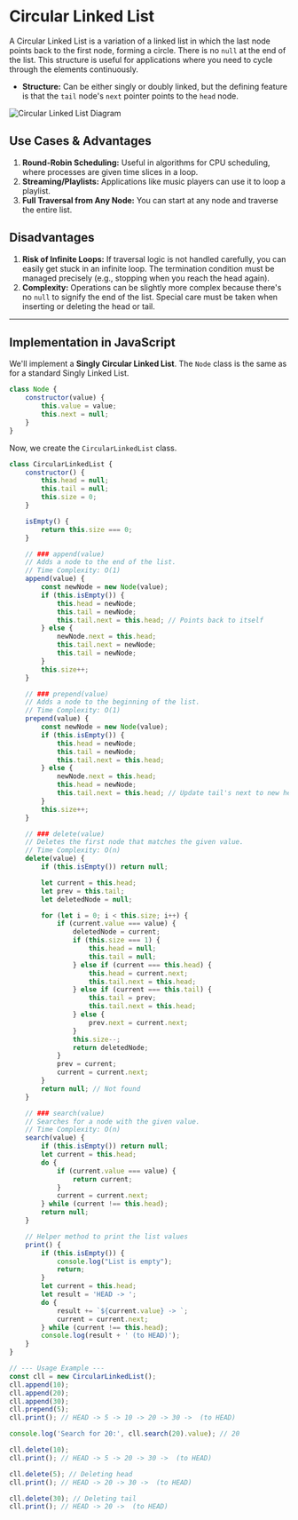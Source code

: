 # Circular Linked List

A Circular Linked List is a variation of a linked list in which the last node points back to the first node, forming a circle. There is no `null` at the end of the list. This structure is useful for applications where you need to cycle through the elements continuously.

-   **Structure:** Can be either singly or doubly linked, but the defining feature is that the `tail` node's `next` pointer points to the `head` node.

![Circular Linked List Diagram](https://media.geeksforgeeks.org/wp-content/uploads/Circular-Singly-Linked-List.png)

## Use Cases & Advantages

1.  **Round-Robin Scheduling:** Useful in algorithms for CPU scheduling, where processes are given time slices in a loop.
2.  **Streaming/Playlists:** Applications like music players can use it to loop a playlist.
3.  **Full Traversal from Any Node:** You can start at any node and traverse the entire list.

## Disadvantages

1.  **Risk of Infinite Loops:** If traversal logic is not handled carefully, you can easily get stuck in an infinite loop. The termination condition must be managed precisely (e.g., stopping when you reach the head again).
2.  **Complexity:** Operations can be slightly more complex because there's no `null` to signify the end of the list. Special care must be taken when inserting or deleting the head or tail.

---

## Implementation in JavaScript

We'll implement a **Singly Circular Linked List**. The `Node` class is the same as for a standard Singly Linked List.

```javascript
class Node {
    constructor(value) {
        this.value = value;
        this.next = null;
    }
}
```

Now, we create the `CircularLinkedList` class.

```javascript
class CircularLinkedList {
    constructor() {
        this.head = null;
        this.tail = null;
        this.size = 0;
    }

    isEmpty() {
        return this.size === 0;
    }

    // ### append(value)
    // Adds a node to the end of the list.
    // Time Complexity: O(1)
    append(value) {
        const newNode = new Node(value);
        if (this.isEmpty()) {
            this.head = newNode;
            this.tail = newNode;
            this.tail.next = this.head; // Points back to itself
        } else {
            newNode.next = this.head;
            this.tail.next = newNode;
            this.tail = newNode;
        }
        this.size++;
    }

    // ### prepend(value)
    // Adds a node to the beginning of the list.
    // Time Complexity: O(1)
    prepend(value) {
        const newNode = new Node(value);
        if (this.isEmpty()) {
            this.head = newNode;
            this.tail = newNode;
            this.tail.next = this.head;
        } else {
            newNode.next = this.head;
            this.head = newNode;
            this.tail.next = this.head; // Update tail's next to new head
        }
        this.size++;
    }

    // ### delete(value)
    // Deletes the first node that matches the given value.
    // Time Complexity: O(n)
    delete(value) {
        if (this.isEmpty()) return null;

        let current = this.head;
        let prev = this.tail;
        let deletedNode = null;

        for (let i = 0; i < this.size; i++) {
            if (current.value === value) {
                deletedNode = current;
                if (this.size === 1) {
                    this.head = null;
                    this.tail = null;
                } else if (current === this.head) {
                    this.head = current.next;
                    this.tail.next = this.head;
                } else if (current === this.tail) {
                    this.tail = prev;
                    this.tail.next = this.head;
                } else {
                    prev.next = current.next;
                }
                this.size--;
                return deletedNode;
            }
            prev = current;
            current = current.next;
        }
        return null; // Not found
    }

    // ### search(value)
    // Searches for a node with the given value.
    // Time Complexity: O(n)
    search(value) {
        if (this.isEmpty()) return null;
        let current = this.head;
        do {
            if (current.value === value) {
                return current;
            }
            current = current.next;
        } while (current !== this.head);
        return null;
    }

    // Helper method to print the list values
    print() {
        if (this.isEmpty()) {
            console.log("List is empty");
            return;
        }
        let current = this.head;
        let result = 'HEAD -> ';
        do {
            result += `${current.value} -> `;
            current = current.next;
        } while (current !== this.head);
        console.log(result + ' (to HEAD)');
    }
}

// --- Usage Example ---
const cll = new CircularLinkedList();
cll.append(10);
cll.append(20);
cll.append(30);
cll.prepend(5);
cll.print(); // HEAD -> 5 -> 10 -> 20 -> 30 ->  (to HEAD)

console.log('Search for 20:', cll.search(20).value); // 20

cll.delete(10);
cll.print(); // HEAD -> 5 -> 20 -> 30 ->  (to HEAD)

cll.delete(5); // Deleting head
cll.print(); // HEAD -> 20 -> 30 ->  (to HEAD)

cll.delete(30); // Deleting tail
cll.print(); // HEAD -> 20 ->  (to HEAD)
```